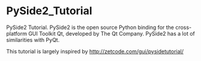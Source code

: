 # PySide2_Tutorial
PySide2 Tutorial. PySide2 is the open source Python binding for the cross-platform GUI Toolkit Qt, developed by The Qt Company.
PySide2 has a lot of similarities with PyQt.

This tutorial is largely inspired by http://zetcode.com/gui/pysidetutorial/
